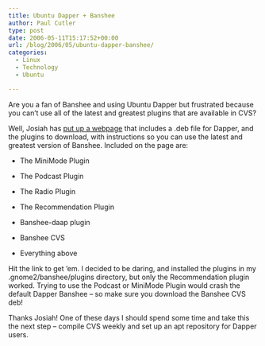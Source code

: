 ```yaml
---
title: Ubuntu Dapper + Banshee
author: Paul Cutler
type: post
date: 2006-05-11T15:17:52+00:00
url: /blog/2006/05/ubuntu-dapper-banshee/
categories:
  - Linux
  - Technology
  - Ubuntu

---
```

Are you a fan of Banshee and using Ubuntu Dapper but frustrated because you can&#8217;t use all of the latest and greatest plugins that are available in CVS?

Well, Josiah has [put up a webpage][1] that includes a .deb file for Dapper, and the plugins to download, with instructions so you can use the latest and greatest version of Banshee. Included on the page are:

* The MiniMode Plugin
      
* The Podcast Plugin
      
* The Radio Plugin
      
* The Recommendation Plugin
      
* Banshee-daap plugin
      
* Banshee CVS
      
* Everything above

Hit the link to get &#8217;em. I decided to be daring, and installed the plugins in my .gnome2/banshee/plugins directory, but only the Recommendation plugin worked. Trying to use the Podcast or MiniMode Plugin would crash the default Dapper Banshee &#8211; so make sure you download the Banshee CVS deb!

Thanks Josiah! One of these days I should spend some time and take this the next step &#8211; compile CVS weekly and set up an apt repository for Dapper users.

 [1]: http://missions.ritchietribe.net/node/98